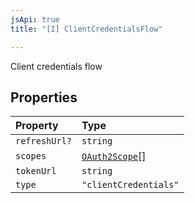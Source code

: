```yaml
---
jsApi: true
title: "[I] ClientCredentialsFlow"

---
```

Client credentials flow

## Properties

| Property | Type |
| :------ | :------ |
| `refreshUrl?` | `string` |
| `scopes` | [`OAuth2Scope`](OAuth2Scope.md)[] |
| `tokenUrl` | `string` |
| `type` | `"clientCredentials"` |
